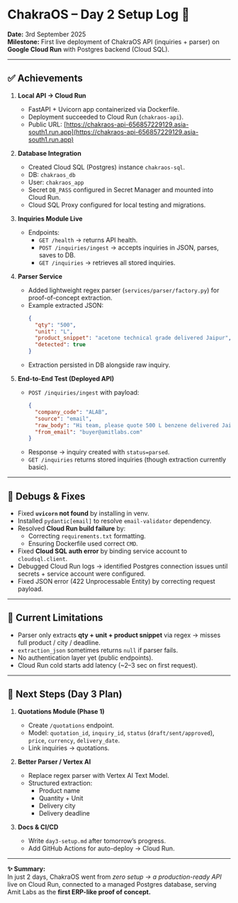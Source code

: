 # ChakraOS – Day 2 Setup Log 🚀

**Date:** 3rd September 2025  
**Milestone:** First live deployment of ChakraOS API (inquiries + parser) on **Google Cloud Run** with Postgres backend (Cloud SQL).  

---

## ✅ Achievements  

1. **Local API → Cloud Run**  
   - FastAPI + Uvicorn app containerized via Dockerfile.  
   - Deployment succeeded to Cloud Run (`chakraos-api`).  
   - Public URL: [https://chakraos-api-656857229129.asia-south1.run.app](https://chakraos-api-656857229129.asia-south1.run.app)  

2. **Database Integration**  
   - Created Cloud SQL (Postgres) instance `chakraos-sql`.  
   - DB: `chakraos_db`  
   - User: `chakraos_app`  
   - Secret `DB_PASS` configured in Secret Manager and mounted into Cloud Run.  
   - Cloud SQL Proxy configured for local testing and migrations.  

3. **Inquiries Module Live**  
   - Endpoints:  
     - `GET /health` → returns API health.  
     - `POST /inquiries/ingest` → accepts inquiries in JSON, parses, saves to DB.  
     - `GET /inquiries` → retrieves all stored inquiries.  

4. **Parser Service**  
   - Added lightweight regex parser (`services/parser/factory.py`) for proof-of-concept extraction.  
   - Example extracted JSON:  
     ```json
     {
       "qty": "500",
       "unit": "L",
       "product_snippet": "acetone technical grade delivered Jaipur",
       "detected": true
     }
     ```  
   - Extraction persisted in DB alongside raw inquiry.  

5. **End-to-End Test (Deployed API)**  
   - `POST /inquiries/ingest` with payload:  
     ```json
     {
       "company_code": "ALAB",
       "source": "email",
       "raw_body": "Hi team, please quote 500 L benzene delivered Jaipur by Friday. Need MSDS and best price.",
       "from_email": "buyer@amitlabs.com"
     }
     ```  
   - Response → inquiry created with `status=parsed`.  
   - `GET /inquiries` returns stored inquiries (though extraction currently basic).  

---

## 🔧 Debugs & Fixes  

- Fixed **`uvicorn` not found** by installing in venv.  
- Installed `pydantic[email]` to resolve `email-validator` dependency.  
- Resolved **Cloud Run build failure** by:  
  - Correcting `requirements.txt` formatting.  
  - Ensuring Dockerfile used correct `CMD`.  
- Fixed **Cloud SQL auth error** by binding service account to `cloudsql.client`.  
- Debugged Cloud Run logs → identified Postgres connection issues until secrets + service account were configured.  
- Fixed JSON error (422 Unprocessable Entity) by correcting request payload.  

---

## 📌 Current Limitations  

- Parser only extracts **qty + unit + product snippet** via regex → misses full product / city / deadline.  
- `extraction_json` sometimes returns `null` if parser fails.  
- No authentication layer yet (public endpoints).  
- Cloud Run cold starts add latency (~2–3 sec on first request).  

---

## 🎯 Next Steps (Day 3 Plan)  

1. **Quotations Module (Phase 1)**  
   - Create `/quotations` endpoint.  
   - Model: `quotation_id`, `inquiry_id`, `status` (`draft/sent/approved`), `price`, `currency`, `delivery_date`.  
   - Link inquiries → quotations.  

2. **Better Parser / Vertex AI**  
   - Replace regex parser with Vertex AI Text Model.  
   - Structured extraction:  
     - Product name  
     - Quantity + Unit  
     - Delivery city  
     - Delivery deadline  

3. **Docs & CI/CD**  
   - Write `day3-setup.md` after tomorrow’s progress.  
   - Add GitHub Actions for auto-deploy → Cloud Run.  

---

**✨ Summary:**  
In just 2 days, ChakraOS went from *zero setup → a production-ready API* live on Cloud Run, connected to a managed Postgres database, serving Amit Labs as the **first ERP-like proof of concept.**  

